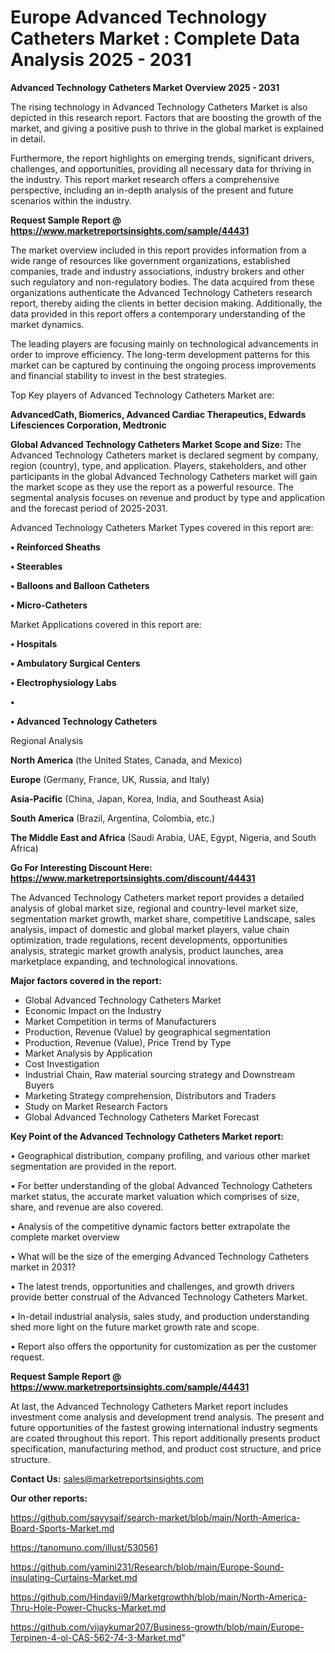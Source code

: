 # Europe Advanced Technology Catheters Market : Complete Data Analysis 2025 - 2031

<Strong> Advanced Technology Catheters Market Overview 2025 - 2031</strong>

The rising technology in Advanced Technology Catheters Market is also depicted in this research report. Factors that are boosting the growth of the market, and giving a positive push to thrive in the global market is explained in detail.

Furthermore, the report highlights on emerging trends, significant drivers, challenges, and opportunities, providing all necessary data for thriving in the industry. This report market research offers a comprehensive perspective, including an in-depth analysis of the present and future scenarios within the industry.

<strong>Request Sample Report @ <a href=https://www.marketreportsinsights.com/sample/44431>https://www.marketreportsinsights.com/sample/44431</a></strong>

The market overview included in this report provides information from a wide range of resources like government organizations, established companies, trade and industry associations, industry brokers and other such regulatory and non-regulatory bodies. The data acquired from these organizations authenticate the Advanced Technology Catheters research report, thereby aiding the clients in better decision making. Additionally, the data provided in this report offers a contemporary understanding of the market dynamics.

The leading players are focusing mainly on technological advancements in order to improve efficiency. The long-term development patterns for this market can be captured by continuing the ongoing process improvements and financial stability to invest in the best strategies.

Top Key players of Advanced Technology Catheters Market are:

<strong>AdvancedCath, Biomerics, Advanced Cardiac Therapeutics, Edwards Lifesciences Corporation, Medtronic</strong>

<strong><b>Global Advanced Technology Catheters Market Scope and Size:</b></strong>
The Advanced Technology Catheters market is declared segment by company, region (country), type, and application. Players, stakeholders, and other participants in the global Advanced Technology Catheters market will gain the market scope as they use the report as a powerful resource. The segmental analysis focuses on revenue and product by type and application and the forecast period of 2025-2031.

Advanced Technology Catheters Market Types covered in this report are:

<strong>•  Reinforced Sheaths

•  Steerables

•  Balloons and Balloon Catheters

•  Micro-Catheters</strong>

Market Applications covered in this report are:

<strong>•  Hospitals

•  Ambulatory Surgical Centers

•  Electrophysiology Labs

•  

•  Advanced Technology Catheters</strong> 

Regional Analysis

<strong>North America</strong> (the United States, Canada, and Mexico)

<strong>Europe</strong> (Germany, France, UK, Russia, and Italy)

<strong>Asia-Pacific</strong> (China, Japan, Korea, India, and Southeast Asia)

<strong>South America</strong> (Brazil, Argentina, Colombia, etc.)

<strong>The Middle East and Africa</strong> (Saudi Arabia, UAE, Egypt, Nigeria, and South Africa)

<strong>Go For Interesting Discount Here: <a href=https://www.marketreportsinsights.com/discount/44431>https://www.marketreportsinsights.com/discount/44431</a></strong>

The Advanced Technology Catheters market report provides a detailed analysis of global market size, regional and country-level market size, segmentation market growth, market share, competitive Landscape, sales analysis, impact of domestic and global market players, value chain optimization, trade regulations, recent developments, opportunities analysis, strategic market growth analysis, product launches, area marketplace expanding, and technological innovations.

<strong><b>Major factors covered in the report:</b></strong>
<ul>
  <li>Global Advanced Technology Catheters Market </li>
  <li>Economic Impact on the Industry</li>
  <li>Market Competition in terms of Manufacturers</li>
  <li>Production, Revenue (Value) by geographical segmentation</li>
  <li>Production, Revenue (Value), Price Trend by Type</li>
  <li>Market Analysis by Application</li>
  <li>Cost Investigation</li>
  <li>Industrial Chain, Raw material sourcing strategy and Downstream Buyers</li>
  <li>Marketing Strategy comprehension, Distributors and Traders</li>
  <li>Study on Market Research Factors</li>
  <li>Global Advanced Technology Catheters Market Forecast</li>
</ul>

<strong><b>Key Point of the Advanced Technology Catheters Market report:</b></strong>

• Geographical distribution, company profiling, and various other market segmentation are provided in the report.

• For better understanding of the global Advanced Technology Catheters market status, the accurate market valuation which comprises of size, share, and revenue are also covered.

• Analysis of the competitive dynamic factors better extrapolate the complete market overview

• What will be the size of the emerging Advanced Technology Catheters market in 2031?

• The latest trends, opportunities and challenges, and growth drivers provide better construal of the Advanced Technology Catheters Market.

• In-detail industrial analysis, sales study, and production understanding shed more light on the future market growth rate and scope.

• Report also offers the opportunity for customization as per the customer request.

<strong>Request Sample Report @ <a href=https://www.marketreportsinsights.com/sample/44431>https://www.marketreportsinsights.com/sample/44431</a></strong>

At last, the Advanced Technology Catheters Market report includes investment come analysis and development trend analysis. The present and future opportunities of the fastest growing international industry segments are coated throughout this report. This report additionally presents product specification, manufacturing method, and product cost structure, and price structure.

<strong>Contact Us:</strong>
sales@marketreportsinsights.com

<strong>Our other reports:</strong>

<a href=https://github.com/sayysaif/search-market/blob/main/North-America-Board-Sports-Market.md>https://github.com/sayysaif/search-market/blob/main/North-America-Board-Sports-Market.md</a>

<a href=https://tanomuno.com/illust/530561>https://tanomuno.com/illust/530561</a>

<a href=https://github.com/yamini231/Research/blob/main/Europe-Sound-insulating-Curtains-Market.md>https://github.com/yamini231/Research/blob/main/Europe-Sound-insulating-Curtains-Market.md</a>

<a href=https://github.com/Hindavii9/Marketgrowthh/blob/main/North-America-Thru-Hole-Power-Chucks-Market.md>https://github.com/Hindavii9/Marketgrowthh/blob/main/North-America-Thru-Hole-Power-Chucks-Market.md</a>

<a href=https://github.com/vijaykumar207/Business-growth/blob/main/Europe-Terpinen-4-ol-CAS-562-74-3-Market.md>https://github.com/vijaykumar207/Business-growth/blob/main/Europe-Terpinen-4-ol-CAS-562-74-3-Market.md</a>"
